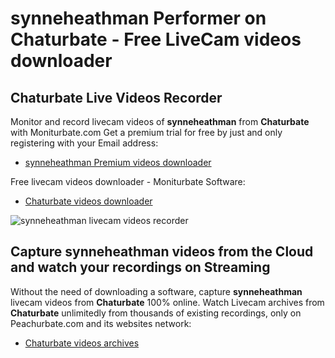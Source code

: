 # synneheathman Performer on Chaturbate - Free LiveCam videos downloader

## Chaturbate Live Videos Recorder

Monitor and record livecam videos of **synneheathman** from **Chaturbate** with Moniturbate.com
Get a premium trial for free by just and only registering with your Email address:
* [synneheathman Premium videos downloader](https://moniturbate.com/request-demo-licence-key.html)

Free livecam videos downloader - Moniturbate Software:
* [Chaturbate videos downloader](https://moniturbate.com/moniturbate-download-software.html)

![synneheathman livecam videos recorder](https://peachurnet.com/templates/moniturbate-software.png)


## Capture synneheathman videos from the Cloud and watch your recordings on Streaming

Without the need of downloading a software, capture **synneheathman** livecam videos from **Chaturbate** 100% online.
Watch Livecam archives from **Chaturbate** unlimitedly from thousands of existing recordings, only on Peachurbate.com and its websites network:
* [Chaturbate videos archives](https://peachurnet.com/)